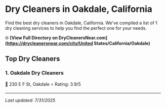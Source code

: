 # Dry Cleaners in Oakdale, California

Find the best dry cleaners in Oakdale, California. We've compiled a list of 1 dry cleaning services to help you find the perfect one for your needs.

🌐 **[View Full Directory on DryCleanersNear.com](https://drycleanersnear.com/city/United States/California/Oakdale)**

## Top Dry Cleaners

### 1. Oakdale Dry Cleaners
📍 230 E F St, Oakdale
⭐ Rating: 3.9/5


---

*Last updated: 7/31/2025*
